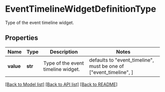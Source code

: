 # EventTimelineWidgetDefinitionType

Type of the event timeline widget.

## Properties
Name | Type | Description | Notes
------------ | ------------- | ------------- | -------------
**value** | **str** | Type of the event timeline widget. | defaults to "event_timeline",  must be one of ["event_timeline", ]

[[Back to Model list]](README.md#documentation-for-models) [[Back to API list]](README.md#documentation-for-api-endpoints) [[Back to README]](README.md)


